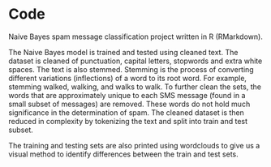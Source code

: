 # Code

Naive Bayes spam message classification project written in R (RMarkdown).

The Naive Bayes model is trained and tested using cleaned text. The dataset is cleaned of punctuation, capital letters, stopwords and extra white spaces. The text is also stemmed. Stemming is the process of converting different variations (inflections) of a word to its root word. For example, stemming walked, walking, and walks to walk. To further clean the sets, the words that are approximately unique to each SMS message (found in a small subset of messages) are removed. These words do not hold much significance in the determination of spam. The cleaned dataset is then reduced in complexity by tokenizing the text and split into train and test subset.

The training and testing sets are also printed using wordclouds to give us a visual method to identify differences between the train and test sets.